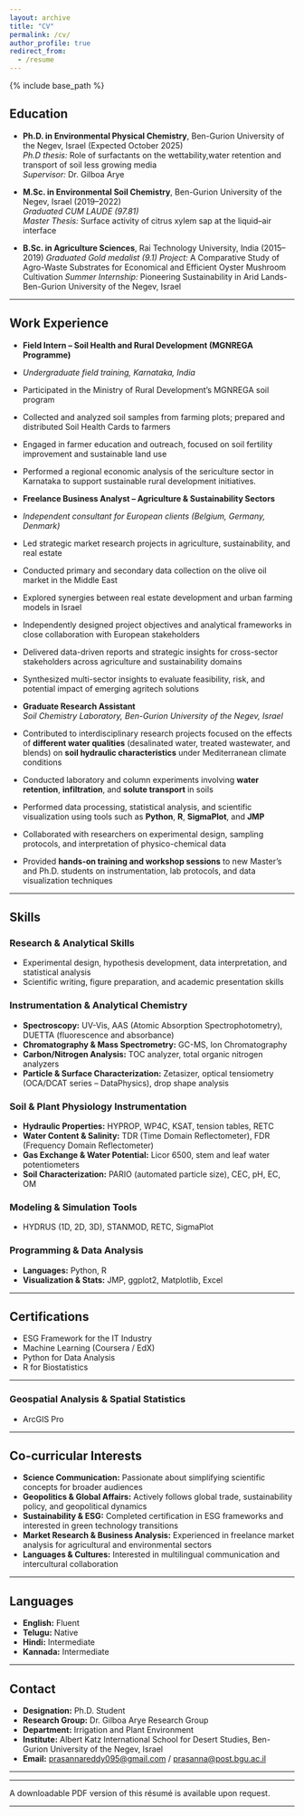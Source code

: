 ```yaml
---
layout: archive
title: "CV"
permalink: /cv/
author_profile: true
redirect_from:
  - /resume
---
```


{% include base_path %}

## Education

- **Ph.D. in Environmental Physical Chemistry**, Ben-Gurion University of the Negev, Israel (Expected October 2025)  
  *Ph.D thesis:* Role of surfactants on the wettability,water retention and transport of soil less growing media  
  *Supervisor:* Dr. Gilboa Arye

- **M.Sc. in Environmental Soil Chemistry**, Ben-Gurion University of the Negev, Israel (2019–2022)  
  *Graduated CUM LAUDE (97.81)*  
  *Master Thesis:* Surface activity of citrus xylem sap at the liquid–air interface

- **B.Sc. in Agriculture Sciences**, Rai Technology University, India (2015–2019)
  *Graduated Gold medalist (9.1)* 
  *Project:* A Comparative Study of Agro-Waste Substrates for Economical and Efficient Oyster Mushroom Cultivation
  *Summer Internship:* Pioneering Sustainability in Arid Lands- Ben-Gurion University of the Negev, Israel

---
## Work Experience

- **Field Intern – Soil Health and Rural Development (MGNREGA Programme)**  
- *Undergraduate field training, Karnataka, India*  
- Participated in the Ministry of Rural Development’s MGNREGA soil program  
- Collected and analyzed soil samples from farming plots; prepared and distributed Soil Health Cards to farmers  
- Engaged in farmer education and outreach, focused on soil fertility improvement and sustainable land use  
- Performed a regional economic analysis of the sericulture sector in Karnataka to support sustainable rural development initiatives. 

- **Freelance Business Analyst – Agriculture & Sustainability Sectors**  
- *Independent consultant for European clients (Belgium, Germany, Denmark)*  
- Led strategic market research projects in agriculture, sustainability, and real estate  
- Conducted primary and secondary data collection on the olive oil market in the Middle East  
- Explored synergies between real estate development and urban farming models in Israel  
- Independently designed project objectives and analytical frameworks in close collaboration with European stakeholders
- Delivered data-driven reports and strategic insights for cross-sector stakeholders across agriculture and sustainability domains
- Synthesized multi-sector insights to evaluate feasibility, risk, and potential impact of emerging agritech solutions

- **Graduate Research Assistant**  
*Soil Chemistry Laboratory, Ben-Gurion University of the Negev, Israel*  
- Contributed to interdisciplinary research projects focused on the effects of **different water qualities** (desalinated water, treated wastewater, and blends) on **soil hydraulic characteristics** under Mediterranean climate conditions  
- Conducted laboratory and column experiments involving **water retention**, **infiltration**, and **solute transport** in soils  
- Performed data processing, statistical analysis, and scientific visualization using tools such as **Python**, **R**, **SigmaPlot**, and **JMP**  
- Collaborated with researchers on experimental design, sampling protocols, and interpretation of physico-chemical data  
- Provided **hands-on training and workshop sessions** to new Master’s and Ph.D. students on instrumentation, lab protocols, and data visualization techniques

---
## Skills

### Research & Analytical Skills
- Experimental design, hypothesis development, data interpretation, and statistical analysis  
- Scientific writing, figure preparation, and academic presentation skills  

### Instrumentation & Analytical Chemistry
- **Spectroscopy:** UV-Vis, AAS (Atomic Absorption Spectrophotometry), DUETTA (fluorescence and absorbance)  
- **Chromatography & Mass Spectrometry:** GC-MS, Ion Chromatography  
- **Carbon/Nitrogen Analysis:** TOC analyzer, total organic nitrogen analyzers  
- **Particle & Surface Characterization:** Zetasizer, optical tensiometry (OCA/DCAT series – DataPhysics), drop shape analysis  

### Soil & Plant Physiology Instrumentation
- **Hydraulic Properties:** HYPROP, WP4C, KSAT, tension tables, RETC  
- **Water Content & Salinity:** TDR (Time Domain Reflectometer), FDR (Frequency Domain Reflectometer)  
- **Gas Exchange & Water Potential:** Licor 6500, stem and leaf water potentiometers  
- **Soil Characterization:** PARIO (automated particle size), CEC, pH, EC, OM

### Modeling & Simulation Tools
- HYDRUS (1D, 2D, 3D), STANMOD, RETC, SigmaPlot  

### Programming & Data Analysis
- **Languages:** Python, R  
- **Visualization & Stats:** JMP, ggplot2, Matplotlib, Excel

---
## Certifications

- ESG Framework for the IT Industry  
- Machine Learning (Coursera / EdX)  
- Python for Data Analysis  
- R for Biostatistics  

---

### Geospatial Analysis & Spatial Statistics
- ArcGIS Pro 

---

## Co-curricular Interests

- **Science Communication:** Passionate about simplifying scientific concepts for broader audiences  
- **Geopolitics & Global Affairs:** Actively follows global trade, sustainability policy, and geopolitical dynamics  
- **Sustainability & ESG:** Completed certification in ESG frameworks and interested in green technology transitions  
- **Market Research & Business Analysis:** Experienced in freelance market analysis for agricultural and environmental sectors  
- **Languages & Cultures:** Interested in multilingual communication and intercultural collaboration  

---

## Languages

- **English:** Fluent  
- **Telugu:** Native  
- **Hindi:** Intermediate  
- **Kannada:** Intermediate

---

## Contact

- **Designation:** Ph.D. Student  
- **Research Group:** Dr. Gilboa Arye Research Group  
- **Department:** Irrigation and Plant Environment  
- **Institute:** Albert Katz International School for Desert Studies, Ben-Gurion University of the Negev, Israel  
- **Email:** prasannareddy095@gmail.com / prasanna@post.bgu.ac.il

---

---
A downloadable PDF version of this résumé is available upon request.


---
